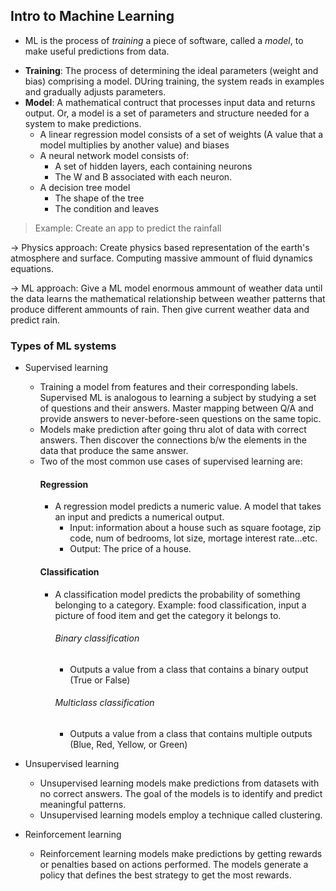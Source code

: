 ## Intro to Machine Learning
 
- ML is the process of *training* a piece of software, called a *model*, to make useful predictions from data.

+ **Training**: The process of determining the ideal parameters (weight and bias) comprising a model. DUring training, the system reads in examples and gradually adjusts parameters. 
+ **Model**: A mathematical contruct that processes input data and returns output. Or, a model is a set of parameters and structure needed for a system to make predictions. 
    + A linear regression model consists of a set of weights (A value that a model multiplies by another value) and biases
    + A neural network model consists of:
        * A set of hidden layers, each containing neurons
        * The W and B associated with each neuron.
    + A decision tree model 
        * The shape of the tree
        * The condition and leaves
> Example: Create an app to predict the rainfall

-> Physics approach: Create physics based representation of the earth's atmosphere and surface. Computing massive ammount of fluid dynamics equations. 

-> ML approach: Give a ML model enormous ammount of weather data until the data learns the mathematical relationship between weather patterns that produce different ammounts of rain. Then give current weather data and predict rain. 

### Types of ML systems

+ Supervised learning 
    - Training a model from features and their corresponding labels. Supervised ML is analogous to learning a subject by studying a set of questions and their answers. Master mapping between Q/A and provide answers to never-before-seen questions on the same topic. 
    - Models make prediction after going thru alot of data with correct answers. Then discover the connections b/w the elements in the data that produce the same answer. 
    - Two of the most common use cases of supervised learning are:
        #### Regression
        - A regression model predicts a numeric value. A model that takes an input and predicts a numerical output.
            - Input: information about a house such as square footage, zip code, num of bedrooms, lot size, mortage interest rate...etc.
            - Output: The price of a house.
        #### Classification 
        - A classification model predicts the probability of something belonging to a category. Example: food classification, input a picture of food item and get the category it belongs to. 
            ###### Binary classification
            - Outputs a value from a class that contains a binary output (True or False)
            ###### Multiclass classification 
            - Outputs a value from a class that contains multiple outputs (Blue, Red, Yellow, or Green)       

+ Unsupervised learning 
    - Unsupervised learning models make predictions from datasets with no correct answers. The goal of the models is to identify and predict meaningful patterns.
    - Unsupervised learning models employ a technique called clustering. 

+ Reinforcement learning
    - Reinforcement learning models make predictions by getting rewards or penalties based on actions performed. The models generate a policy that defines the best strategy to get the most rewards. 